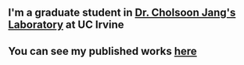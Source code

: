 
## I'm a graduate student in [Dr. Cholsoon Jang's Laboratory](https://sites.uci.edu/janglab/) at UC Irvine
## You can see my published works [here](https://scholar.google.com/citations?user=veVhHrkAAAAJ&hl=en&oi=ao)
